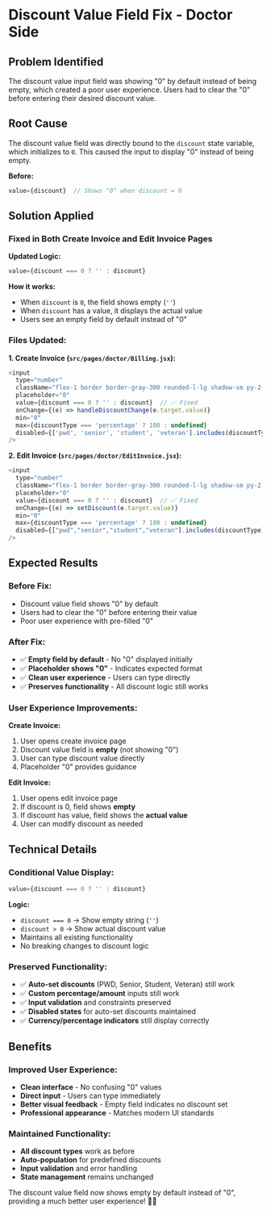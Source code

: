 # Discount Value Field Fix - Doctor Side

## Problem Identified

The discount value input field was showing "0" by default instead of being empty, which created a poor user experience. Users had to clear the "0" before entering their desired discount value.

## Root Cause

The discount value field was directly bound to the `discount` state variable, which initializes to `0`. This caused the input to display "0" instead of being empty.

**Before:**
```javascript
value={discount}  // Shows "0" when discount = 0
```

## Solution Applied

### **Fixed in Both Create Invoice and Edit Invoice Pages**

**Updated Logic:**
```javascript
value={discount === 0 ? '' : discount}
```

**How it works:**
- When `discount` is `0`, the field shows empty (`''`)
- When `discount` has a value, it displays the actual value
- Users see an empty field by default instead of "0"

### **Files Updated:**

**1. Create Invoice (`src/pages/doctor/Billing.jsx`):**
```javascript
<input
  type="number"
  className="flex-1 border border-gray-300 rounded-l-lg shadow-sm py-2.5 px-3 text-sm focus:ring-2 focus:ring-blue-500 focus:border-blue-500"
  placeholder="0"
  value={discount === 0 ? '' : discount}  // ✅ Fixed
  onChange={(e) => handleDiscountChange(e.target.value)}
  min="0"
  max={discountType === 'percentage' ? 100 : undefined}
  disabled={['pwd', 'senior', 'student', 'veteran'].includes(discountType)}
/>
```

**2. Edit Invoice (`src/pages/doctor/EditInvoice.jsx`):**
```javascript
<input
  type="number"
  className="flex-1 border border-gray-300 rounded-l-lg shadow-sm py-2.5 px-3 text-sm focus:ring-2 focus:ring-green-500 focus:border-green-500"
  placeholder="0"
  value={discount === 0 ? '' : discount}  // ✅ Fixed
  onChange={(e) => setDiscount(e.target.value)}
  min="0"
  max={discountType === 'percentage' ? 100 : undefined}
  disabled={["pwd","senior","student","veteran"].includes(discountType)}
/>
```

## Expected Results

### **Before Fix:**
- Discount value field shows "0" by default
- Users had to clear the "0" before entering their value
- Poor user experience with pre-filled "0"

### **After Fix:**
- ✅ **Empty field by default** - No "0" displayed initially
- ✅ **Placeholder shows "0"** - Indicates expected format
- ✅ **Clean user experience** - Users can type directly
- ✅ **Preserves functionality** - All discount logic still works

### **User Experience Improvements:**

**Create Invoice:**
1. User opens create invoice page
2. Discount value field is **empty** (not showing "0")
3. User can type discount value directly
4. Placeholder "0" provides guidance

**Edit Invoice:**
1. User opens edit invoice page
2. If discount is 0, field shows **empty**
3. If discount has value, field shows the **actual value**
4. User can modify discount as needed

## Technical Details

### **Conditional Value Display:**
```javascript
value={discount === 0 ? '' : discount}
```

**Logic:**
- `discount === 0` → Show empty string (`''`)
- `discount > 0` → Show actual discount value
- Maintains all existing functionality
- No breaking changes to discount logic

### **Preserved Functionality:**
- ✅ **Auto-set discounts** (PWD, Senior, Student, Veteran) still work
- ✅ **Custom percentage/amount** inputs still work
- ✅ **Input validation** and constraints preserved
- ✅ **Disabled states** for auto-set discounts maintained
- ✅ **Currency/percentage indicators** still display correctly

## Benefits

### **Improved User Experience:**
- **Clean interface** - No confusing "0" values
- **Direct input** - Users can type immediately
- **Better visual feedback** - Empty field indicates no discount set
- **Professional appearance** - Matches modern UI standards

### **Maintained Functionality:**
- **All discount types** work as before
- **Auto-population** for predefined discounts
- **Input validation** and error handling
- **State management** remains unchanged

The discount value field now shows empty by default instead of "0", providing a much better user experience! 🎯✨
